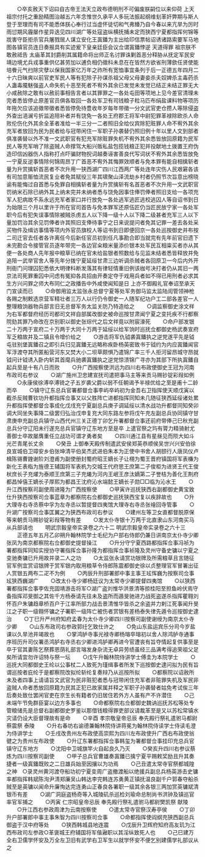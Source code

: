 <!-- { "loadSidebar": true } -->
　　○卒亥赦天下诏曰自古帝王法天立政布德明刑不可偏废朕嗣位以来仰荷  上天  祖宗付托之重励精图治越五六年念惟世久承平人多玩法振起纲维刬革奸弊期与斯人登于至理而有司不能悉体朕心奉行过当虚怀徒切和气弗臻乃自今春以来亢旱为厉时雨愆期风霾屡作星异迭见四川湖广等处寇盗纵横抚捕未定而狭西宁夏都指挥何锦等戕害守臣拒杀官兵屠戮居人谋立安化王寘鐇为主出给印信票帖诏诱诸路索要军马地图各镇官员连日奏报具有实迹爰下皇亲廷臣会议佥谓寘鐇悖逆  天道得罪  祖宗朕不敢赦祗告  太庙革其封爵削其属籍命将出师正名讨罪诛剿首恶分释胁从抚定军民安靖边境尤兵戎事重供亿甚劳加以逋负相仍徵科未息在在皆然方欲省刑薄歛任贤使能培餋元气扫除灾孽以保我国家亿万年之祚所有宽恤事宜条列于后一正德五年四月二十六日昧爽以前官吏军民人等有犯除子孙谋杀祖父母父母妻妾杀夫奴婢杀主毒药杀人蛊毒魇魅强盗人命失机十恶至死者不宥外其余已发觉未发觉已结正未结正罪无大小咸赦除之敢有以赦前事相告言者以其罪罪之一各处屯田等项地上见今差官清理未完者悉皆停止原差官员俱各取回一各处军卫有司钱粮子粒马匹布绢盐课料物等项历年拖欠应该追徵带徵者悉皆停免待豊收年岁每年带徵一分文武官吏仓攒人等除侵盗外查出浥澜亏折监追陪补者并有饶免一各处王府郡王将军中尉犯罪革禄除欧杀人命败伦伤化外其余全革者准给一半三分一二者照旧全给仪宾除犯赃罪人命不宥外其余充军者放回为民为民者给与冠带闲住一军职子孙袭替仍照旧例十年以里人文到部者俱准袭替以外不准一文武职官有犯充军除赃罪失机不宥外其余悉皆放回原籍为民军民人等充军哨了除盗贼人命撑驾大船兴贩私盐包揽钱粮正犯并投献地土拨置王府伪造印信凶器伤人指称打点吓骗财物掜词越奏诬害善良代写词状不宥外其余悉皆放免一宁夏反逆事情除何锦周昂丁广首恶不宥外其悔罪效顺者与免本罪有能自相擒斩者量为升赏擒斩首恶者不次升用一狭西湖广四川江西两广等处连年灾伤人民艰窘各该有司加意赈恤流民复业者免其赋役三年其啸聚山泽流劫乡村者仍照节次旨意出榜晓谕有能悔过自首悉与免罪自相擒斩者量为升赏擒斩有名首恶者不次升用一文武职官罚纳米石除已纳外其上纳未完并未纳者悉与饶免因事住俸罚俸者照旧支给一各项充军人犯病故不系永远充军者家口并行放免一各处逃军逃匠逃校逃囚人等自诏书到日为始限三个月以里许于所在官司首告与免本罪军还原伍匠仍当匠民放宁家一各处军职今后有犯失误事情除被贼杀虏五人以下降一级十人以下降二级甚者充军三人以下量加罚治其余见罚俸者许其照旧支俸待事宁之日来说提问者免其记罪一差去各处采买物件及缉访事情等项内外官员旗校人等诏书到日即便回京一各处巡按御史并布按二司迁官去任者各许离任今后新任官员初到任凡事勘合即当就完有先年前官旧遗下未完勘合令接管官员逐年带完一各边官籴粮米量添价银本处军民互相粜买者亦从其便一各处商人先年报中粮草已纳在官未给盐银者照数给与见监未结者悉皆释放并免追陪一武举官舍人等先年分拨宁夏延绥甘肃三边听调杀贼者各回原卫一今后内外开刑衙门问理囚犯悉依大明律科断发落其有律轻情重旧例该枷号决打者仍从其旧一两京法司死罪重囚中问虑有冤抑各具招由开奏定夺于戏用兵者如不得已用刑者必求其生方兴问罪之师大布同仁之政播告中外咸使闻知是日  上亦不御殿礼官奉诏至承天门宣读而已
　　○命御用监太监张永总督宁夏等处军务御马监太监陆訚管领神枪各赐之制敕选京营军精壮者三万人以行仍令御史一人随军纪功户工二部各差官一人整理粮饷器物兵部言旧无总督军务太监关防乃特造给之
　　○调监察御史涂文祥为右军都督府经历司都司文祥自部属改御史被命巡按甘肃闻宁夏之变托疾不行都察院劾其罪乃命改在京别职以御史张琮代之后文祥竟以附宸濠死
　　○命户部发银二十万两于宣府二十万两于大同十万两于延绥以给军饷时巡抚佥都御史杨武奏宣府军乏粮故并及二镇且令增价给之
　　○游击将军仇钺袭寘鐇执之逆党遂平先是钺屯驻别堡寘鐇召之即引兵归见寘鐇无远略称疾卧杨英密致书于钺约为内应寘鐇闻官军浮渡夺其所匿船营河东又焚大小二坝草颇惧乃遣锦广率三千人拒河留昂城守昂就钺问计钺诱入卧内斩其首麾兵驰袭寘鐇执之逆党惊溃锦广寻亦为其部下所执寘鐇自起兵至是十有八日而败
　　○升广西按察使洪远为四川右布政使御史王冠为河南布政司右参议
　　○湖广施州卫忠建宣抚司遣把事马主等来贡马赐钞锭彩叚如例
　　○永康侯徐溥卒溥锜之子五岁袭父爵以弱不任朝谒予半禄优给之至是甫十二龄而卒
　　○镇守辽东总兵官署都督佥事李屿卒屿初为金吾右卫指挥使天顺戊寅以截杀反贼曹钦功升都指挥佥事又以父胜阵亡进都指挥同知未几随征狭西延绥诸处累升都指挥使都督佥事成化戊戌充宁夏副总兵庚子调延绥以清水战功升都督同知癸卯调大同坐失事降二级罢归弘治戊申复充大同东路左参将戊午充左副总兵协同镇守甘肃庚申充副总兵镇守山西代州三关正德丁卯乞升署都督佥事还前府带俸己巳秋充副总兵分守辽阳未行遂充总兵官镇守辽东地方至是卒  上遣官祭之玙有膂力精骑射尤善御士卒故屡膺重任立战功可谓才勇者矣
　　○四川通江县有星昼见而陨大如斗光芒青尾长丈余
　　○癸丑  上御奉天殿传制遣武安侯郑英恭顺侯吴世兴兴安伯徐良宣城伯卫璋安乡伯张坤清平伯吴杰武进伯朱本为正使中书舍人胡颐行人唐凤仪卢楫陈锡曹鍷谢阶刘澄甫为副使册封蜀府昭王嫡长子让栩为蜀王晋府镇国将军表槏为新化王表栺为旌德王辅国将军表杋为交城王代府思王庶第二子俊柜为进贤王代王俊枤庶长子充燿为泰顺王庶第三子充爔为河内王岷王彦汰嫡第二子誉桔为善化王荆府都昌悼僖王嫡长子厚熙为都昌王沈府沁水端懿王嫡长子勋□□临为沁水王
　　○升江西按察司副使周进隆为广西按察使
　　○甲寅许巡抚狭西右副都御史黄宝致仕升狭西按察司佥事蓝章为都察院右佥都御史巡抚狭西宝复以疾辞故也
　　○升大理寺右寺丞蔡中孚为左寺丞以暂提督四夷馆大理寺右寺丞张禬回寺管事
　　○升湖广按察司佥事匡翼之为狭西布政司右参议
　　○建州左等卫女直都督脱原保等来朝贡马赐钞锭彩叚等物有差
　　○发太仆寺银十万两于北直隶山东河南买马从兵部请也
　　明武宗毅皇帝实录卷之六十二
明武宗毅皇帝实录卷之六十三
　　正德五年五月乙卯朔升翰林院学士毛纪为户部右侍郎仍兼日讲南京太仆寺少卿张凤为南京都察院右佥都御史提督操江
　　○升分守宁夏西路都指挥佥事冯祯为署都指挥同知实授协守署指挥佥事孙隆为都指挥佥事祯隆及灵州守备史镛以宁夏之变驰奏镛已升用故并录二人之功
　　○太监张永请赏功银牌及所需粮草且言随征官军例宜赏诏银牌于赏军银内取用粮草令侍郎陈震都御史徐以贞整理官军冒署出征人赏银五两布二疋不为例
　　○丙辰升刑部署郎中事主事王玹恽巍为按察司佥事玹狭西巍湖广
　　○改太仆寺少卿杨廷议为太常寺少卿提督四夷馆
　　○以狭西署都指挥佥事李佐充固靖游击将军○湖广盗刘惟华洪景清等掠桂阳至担鱼岭伏焉守备指挥邓旻御之其佐千方杨泰请先往未及盗所而遁旻驰进力战死盗遂杀指挥瞿翱刘怀百户朱镛趋章桥百户于江率所部力战击景清惟华皆杀之余盗并力剌江死事闻升旻江之子职一级翱怀镛之子署职一级阵亡被伤者赏银有差杨泰失律先遁令巡按御史逮治
　　○丁巳升严州府知府孟春为太仆寺少卿四川按察司副使谢绶为南京太仆寺少卿
　　○山东布政司右参政郭纴乞致仕许之
　　○免山东盐运宾乐分司今岁盐课以久旱池井竭故也
　　○掌鸿胪寺事光禄寺卿杨瑢卒瑢初以舍人除鸿胪寺通事序班历升司仪署丞鸿胪右寺丞右少卿进鸿胪卿再进今官遭丧有旨夺情起复供事至是卒于官其妻陈乞祭葬恩荫礼部言瑢发身杂流无卓异劳绩虽经三品满考得追荣祖父足矣所请宜勿许诏特与祭一坛
　　○戊午升翰林院侍讲学士傅圭为本院学士
　　○巡抚大同都御史王纶以公事杖二人致死为瑾缉事者所发下巡按御史逮问拟为民有旨谓巡按者庇纶于是都察院改拟纶斩纶复奏辩乃从巡按所拟
　　○都察院以诏赦所未及者四事上请请旨文武官为民非赃犯者悉与冠带闲住充军者非赃罪失机及军民非盗贼人命者悉放回原籍为民其正犯已故家属并释之军职子孙袭替者姑免考试俟三年后奏处致仕罢闲官吏在京生长有籍者仍旧居住若外方人虽有产不许潜住
　　○己未端午节免群臣宴以边方多事也
　　○命都察院右佥都御史魏讷巡抚苏松等处专管粮储先是总督右副都御史罗鉴以那借钱粮得罪吏部议请裁革至是又以苏松常镇水灾请仍设大臣督理故有是命
　　○辛酉  孝宗敬皇帝忌辰  奉先殿行祭礼遣驸马都尉蔡震祭  泰陵
　　○升右春坊右谕德兼翰林院侍讲蒋冕为翰林院侍读学士侍读毛澄为侍讲学士
　　○壬戌改贵州左布政使高崇熙为四川左布政使升广西右布政使翁徤之为贵州左布政使
　　○升辽东署都指挥佥事韩玺为署都督佥事挂印充总兵官镇守辽东地方
　　○沈阳中卫城旗竿火自起良久乃灭
　　○癸亥升四川右参议蔡炼为四川按察司副使
　　○甲子总兵官曹雄奏寘鐇已擒宁夏平赐敕奖励且升其奏捷者一级寘鐇既败之二日雄兵始至因攘以为功焉
　　○己丑遣太常寺官祭都城隍之神　○录灵州黄河渡夺船功初宁夏变周广盗撤渡船以绝援兵副总兵杨英游击史镛率都指挥韩斌陈洵尹清郑廉吴山韩达李完韩连苏勇黄正镇抚温良副千户郭春夺船杀贼至是英镛以闻命升廉恂达完连勇山正春良各署职一级其余各银三两加赏英镛斌清银币有差
　　○湖广洞庭盗杨奇等入城陵矶杀巡检刘瑜命总制尚书洪钟及镇巡官率官军捕之
　　○丙寅  仁宗昭皇帝忌辰  奉先殿行祭礼遣驸马都尉樊凯祭  献陵
　　○升江西右参政周津为云南按察使
　　○遣太常寺官祭汉寿亭侯
　　○丁卯升户部署郎中事主事朱智为四川按察司佥事
　　○命都指挥使阎纲充狭西副总兵御盗于汉中府等处
　　○狭西韩城县地连震
　　○戊辰升卫辉府知府高友玑为江西布政司左参政○革褒城王府辅国将军偕瀜职以其淫纵致死人也
　　○己巳建万全右卫儒学怀安及万全左卫旧有武学右卫军生以就学怀安不便乞别建儒学礼部议从之
